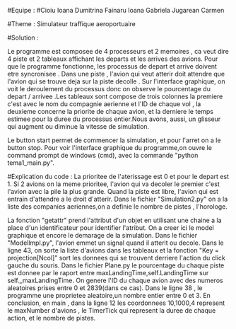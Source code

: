
#Equipe :
#Cioiu Ioana Dumitrina Fainaru Ioana Gabriela Jugarean Carmen


#Theme : Simulateur traffique aeroportuaire

#Solution : 

Le programme est composee de 4 processeurs et 2 memoires , ca veut dire 4 piste et 2 tableaux affichant les departs et les arrives des avions. Pour que le programme fonctionne, les processus de depart et arrive doivent etre syncronisee . Dans une piste , l'avion qui veut atterir doit attendre que l'avion qui se trouve deja sur la piste decolle . 
Sur l'interface graphique, on voit le deroulement du processus donc on observe le pourcentage du depart / arrivee .Les tableaux sont compose de trois colonnes la premiere c'est avec le nom du compagnie aerienne et l'ID de chaque vol , la deuxieme concerne la priorite de chaque avion, et la derniere le temps estimee pour la duree du processus entier.Nous avons, aussi, un glisseur qui augment ou diminue la vitesse de simulation.

 Le button start permet de commencer la simulation, et pour l'arret on a le button stop. Pour voir l'interface graphique du programme,on ouvre le command prompt de windows (cmd), avec la commande "python tema1_main.py".
 
#Explication du code :
 La prioritee de l'aterissage est 0 et pour le depart est 1. Si 2 avions on la meme prioritee, l'avion qui va decoler le premier c'est l'avion avec la pile la plus grande. Quand la piste est libre, l'avion qui est entrain d'attendre a le droit d'atterir. Dans le fichier "Simulation2.py" on a la liste des companies aeriennes,on a definie le nombre de pistes , l'horologe.
 
 La fonction "getattr" prend l'attribut d'un objet en utilisant une chaine a la place d'un identificateur pour identifier l'atribut. On a creer ici le model graphique et encore le demarage de la simulation. Dans le fichier "Modellmpl.py", l'avion emmet un signal quand il atterit ou decole. Dans le ligne 43, on sorte la liste d'avions dans les tableaux et la fonction "Key = projection[Ncol]" sort les donnees qui se trouvent derriere l'action du click gauche du souris. Dans le fichier Plane.py le pourcentage du chaque piste est donnee par le raport entre maxLandingTime,self.LandingTime sur self._maxLandingTime. On genere l'ID du chaque avion avec des numeros aleatoires prises entre 0 et 2839(dans ce cas). Dans le ligne 38 , le programme une proprietee aleatoire,un nombre entier entre 0 et 3. En conclusion, en main , dans la ligne 12 les coordonnees 10,1000,4 represent le maxNumber d'avions , le TimerTick qui represent la duree de chaque action, et le nombre de pistes.
